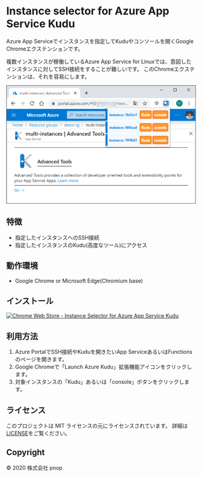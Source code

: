 # Instance selector for Azure App Service Kudu

Azure App Serviceでインスタンスを指定してKuduやコンソールを開くGoogle Chromeエクステンションです。

複数インスタンスが稼働しているAzure App Service for Linuxでは、意図したインスタンスに対してSSH接続をすることが難しいです。
このChromeエクステンションは、それを容易にします。

![Screen Shot](Chrome%20Web%20Store/screenshot.png)

## 特徴

- 指定したインスタンスへのSSH接続
- 指定したインスタンスのKudu\(高度なツール\)にアクセス

## 動作環境

- Google Chrome or Microsoft Edge(Chromium base)

## インストール

[![Chrome Web Store - Instance Selector for Azure App Service Kudu](https://developer.chrome.com/webstore/images/ChromeWebStore_BadgeWBorder_v2_206x58.png)](https://chrome.google.com/webstore/detail/instance-selector-for-azu/epdffjkaaohfjahphbancbnaiilkonel)

## 利用方法

1. Azure PortalでSSH接続やKuduを開きたいApp ServiceあるいはFunctionsのページを開きます。
1. Google Chromeで「Launch Azure Kudu」拡張機能アイコンをクリックします。
1. 対象インスタンスの「Kudu」あるいは「console」ボタンをクリックします。

## ライセンス

このプロジェクトは MIT ライセンスの元にライセンスされています。 詳細は[LICENSE](LICENSE)をご覧ください。

## Copyright

&copy; 2020 株式会社 pnop
